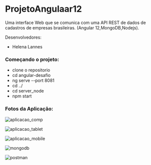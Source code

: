 # ProjetoAngulaar12
Uma interface Web que se comunica com uma API REST de dados de cadastros de empresas brasileiras. (Angular 12,MongoDB,Nodejs).

Desenvolvedores:
- Helena Lannes

### Começando o projeto:
- clone o repositorio
- cd angular-desafio
- ng serve --port 8081
- cd ../
- cd server_node
- npm start


### Fotos da Aplicação:

![aplicacao_comp](https://user-images.githubusercontent.com/84031169/143652295-dd4db521-552e-4fcd-a9ef-404d937750fd.PNG)

![aplicacao_tablet](https://user-images.githubusercontent.com/84031169/143652644-fdd6585a-2037-4087-b7dc-15122ba6da1f.PNG)

![aplicacao_mobile](https://user-images.githubusercontent.com/84031169/143652740-ea0986f6-374c-4248-aa3d-2bb735f3ed09.PNG)

![mongodb](https://user-images.githubusercontent.com/84031169/143653429-00ba37e8-ee25-424c-b7da-7e22bca6797a.PNG)

![postman](https://user-images.githubusercontent.com/84031169/143653750-1ad9b40d-c93b-44f8-b651-5e01d58914df.PNG)
